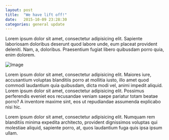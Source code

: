 ```yaml
---
layout: post
title:  "We have lift off!"
date:   2015-10-09 23:28:30
categories: general update
---
```


Lorem ipsum dolor sit amet, consectetur adipisicing elit. Sapiente laboriosam doloribus deserunt quod labore unde, eum placeat provident deleniti. Nam, a, doloribus. Praesentium fugiat libero quibusdam porro quia, enim dolorem.

![Image](http://www.nasa.gov/centers/kennedy/images/content/91196main_97pc963.jpg)

Lorem ipsum dolor sit amet, consectetur adipisicing elit. Maiores iure, accusantium voluptas blanditiis porro at mollitia iusto, illo amet quod commodi laudantium quia quibusdam, dicta modi vel, animi impedit aliquid.
Lorem ipsum dolor sit amet, consectetur adipisicing elit. Possimus perferendis eveniet eos recusandae veniam saepe pariatur totam beatae porro? A inventore maxime sint, eos ut repudiandae assumenda explicabo nisi hic.

Lorem ipsum dolor sit amet, consectetur adipisicing elit. Numquam rem blanditiis minima expedita architecto, provident dignissimos voluptas qui molestiae aliquid, sapiente porro, at, quos laudantium fuga quis ipsa ipsum ullam.